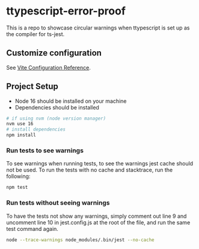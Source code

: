 # ttypescript-error-proof

This is a repo to showcase circular warnings when ttypescript is set up as the compiler for ts-jest.

## Customize configuration

See [Vite Configuration Reference](https://vitejs.dev/config/).

## Project Setup
- Node 16 should be installed on your machine
- Dependencies should be installed

```sh
# if using nvm (node version manager)
nvm use 16
# install dependencies
npm install
```

### Run tests to see warnings
To see warnings when running tests, to see the warnings jest cache should not be used. To run the tests with no cache and stacktrace, run the following:

```sh
npm test
```


### Run tests without seeing warnings
To have the tests not show any warnings, simply comment out line 9 and uncomment line 10 in jest.config.js at the root of the file, and run the same test command again.

```sh
node --trace-warnings node_modules/.bin/jest --no-cache
```
